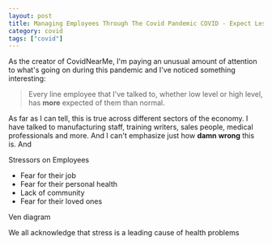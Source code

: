 ```yaml
---
layout: post
title: Managing Employees Through The Covid Pandemic COVID - Expect Less, Not More from Your Employees
category: covid
tags: ["covid"]
---
```

As the creator of CovidNearMe, I'm paying an unusual amount of attention to what's going on during this pandemic and I've noticed something interesting:

> Every line employee that I've talked to, whether low level or high level, has **more** expected of them than normal.  

As far as I can tell, this is true across different sectors of the economy.  I have talked to manufacturing staff, training writers, sales people, medical professionals and more.  And I can't emphasize just how **damn wrong** this is.  And 

Stressors on Employees

* Fear for their job
* Fear for their personal health
* Lack of community 
* Fear for their loved ones

Ven diagram

We all acknowledge that stress is a leading cause of health problems 
